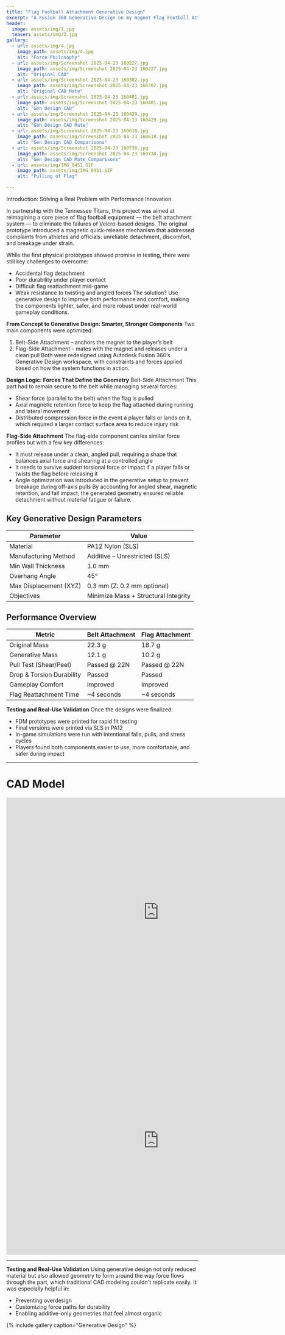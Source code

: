 ```yaml
---
title: "Flag Football Attachment Generative Design"
excerpt: "A Fusion 360 Generative Design on my magnet Flag Football Attachment."
header:
  image: assets/img/1.jpg
  teaser: assets/img/3.jpg
gallery:
  - url: assets/img/4.jpg
    image_path: assets/img/4.jpg
    alt: "Force Philosophy"
  - url: assets/img/Screenshot 2025-04-23 160227.jpg
    image_path: assets/img/Screenshot 2025-04-23 160227.jpg
    alt: "Original CAD"
  - url: assets/img/Screenshot 2025-04-23 160302.jpg
    image_path: assets/img/Screenshot 2025-04-23 160302.jpg
    alt: "Original CAD Mate"
  - url: assets/img/Screenshot 2025-04-23 160401.jpg
    image_path: assets/img/Screenshot 2025-04-23 160401.jpg
    alt: "Gen Design CAD"
  - url: assets/img/Screenshot 2025-04-23 160429.jpg
    image_path: assets/img/Screenshot 2025-04-23 160429.jpg
    alt: "Gen Design CAD Mate"
  - url: assets/img/Screenshot 2025-04-23 160618.jpg
    image_path: assets/img/Screenshot 2025-04-23 160618.jpg
    alt: "Gen Design CAD Comparisons"
  - url: assets/img/Screenshot 2025-04-23 160738.jpg
    image_path: assets/img/Screenshot 2025-04-23 160738.jpg
    alt: "Gen Design CAD Mate Comparisons"
  - url: assets/img/IMG_0451.GIF
    image_path: assets/img/IMG_0451.GIF
    alt: "Pulling of Flag"

---
```


Introduction: Solving a Real Problem with Performance Innovation

In partnership with the Tennessee Titans, this project was aimed at reimagining a core piece of flag football equipment — the belt attachment system — to eliminate the failures of Velcro-based designs. The original prototype introduced a magnetic quick-release mechanism that addressed complaints from athletes and officials: unreliable detachment, discomfort, and breakage under strain.

While the first physical prototypes showed promise in testing, there were still key challenges to overcome:
* Accidental flag detachment
* Poor durability under player contact
* Difficult flag reattachment mid-game
* Weak resistance to twisting and angled forces
The solution? Use generative design to improve both performance and comfort, making the components lighter, safer, and more robust under real-world gameplay conditions.

**From Concept to Generative Design: Smarter, Stronger Components**
Two main components were optimized:
1. Belt-Side Attachment – anchors the magnet to the player’s belt
2. Flag-Side Attachment – mates with the magnet and releases under a clean pull
Both were redesigned using Autodesk Fusion 360’s Generative Design workspace, with constraints and forces applied based on how the system functions in action.

**Design Logic: Forces That Define the Geometry**
Belt-Side Attachment
This part had to remain secure to the belt while managing several forces:
* Shear force (parallel to the belt) when the flag is pulled
* Axial magnetic retention force to keep the flag attached during running and lateral movement
* Distributed compression force in the event a player falls or lands on it, which required a larger contact surface area to reduce injury risk

**Flag-Side Attachment**
The flag-side component carries similar force profiles but with a few key differences:
* It must release under a clean, angled pull, requiring a shape that balances axial force and shearing at a controlled angle
* It needs to survive sudden torsional force or impact if a player falls or twists the flag before releasing it
* Angle optimization was introduced in the generative setup to prevent breakage during off-axis pulls
By accounting for angled shear, magnetic retention, and fall impact, the generated geometry ensured reliable detachment without material fatigue or failure.

## Key Generative Design Parameters
| Parameter                | Value                         |
|--------------------------|-------------------------------|
| Material                 | PA12 Nylon (SLS)              |
| Manufacturing Method     | Additive – Unrestricted (SLS) |
| Min Wall Thickness       | 1.0 mm                        |
| Overhang Angle           | 45°                           |
| Max Displacement (XYZ)   | 0.3 mm (Z: 0.2 mm optional)   |
| Objectives               | Minimize Mass + Structural Integrity |

## Performance Overview
| Metric                    | Belt Attachment | Flag Attachment |
|---------------------------|------------------|------------------|
| Original Mass             | 22.3 g           | 18.7 g           |
| Generative Mass           | 12.1 g           | 10.2 g           |
| Pull Test (Shear/Peel)    | Passed @ 22N     | Passed @ 22N     |
| Drop & Torsion Durability | Passed           | Passed           |
| Gameplay Comfort          | Improved         | Improved         |
| Flag Reattachment Time    | ~4 seconds       | ~4 seconds       |

**Testing and Real-Use Validation**
Once the designs were finalized:
* FDM prototypes were printed for rapid fit testing
* Final versions were printed via SLS in PA12
* In-game simulations were run with intentional falls, pulls, and stress cycles
* Players found both components easier to use, more comfortable, and safer during impact
---

# CAD Model

<iframe src="https://a360.co/4lKqQu6" width="800" height="600" allowfullscreen="true" webkitallowfullscreen="true" mozallowfullscreen="true" frameborder="0"></iframe>

<iframe src="https://a360.co/3RRTxYx" width="800" height="600" allowfullscreen="true" webkitallowfullscreen="true" mozallowfullscreen="true" frameborder="0"></iframe>

---

**Testing and Real-Use Validation**
Using generative design not only reduced material but also allowed geometry to form around the way force flows through the part, which traditional CAD modeling couldn't replicate easily. It was especially helpful in: 
* Preventing overdesign
* Customizing force paths for durability
* Enabling additive-only geometries that feel almost organic


{% include gallery caption="Generative Design" %}

